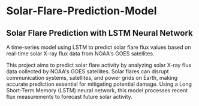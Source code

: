 # Solar-Flare-Prediction-Model

<h2>Solar Flare Prediction with LSTM Neural Network</h2>

A time-series model using LSTM to predict solar flare flux values based on real-time solar X-ray flux data from NOAA's GOES satellites.

This project aims to predict solar flare activity by analyzing solar X-ray flux data collected by NOAA's GOES satellites. Solar flares can disrupt communication systems, satellites, and power grids on Earth, making accurate prediction essential for mitigating potential damage. Using a Long Short-Term Memory (LSTM) neural network, this model processes recent flux measurements to forecast future solar activity.
